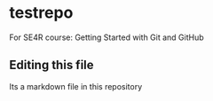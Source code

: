 # testrepo
For SE4R course: Getting Started with Git and GitHub

## Editing this file

Its a markdown file in this repository
